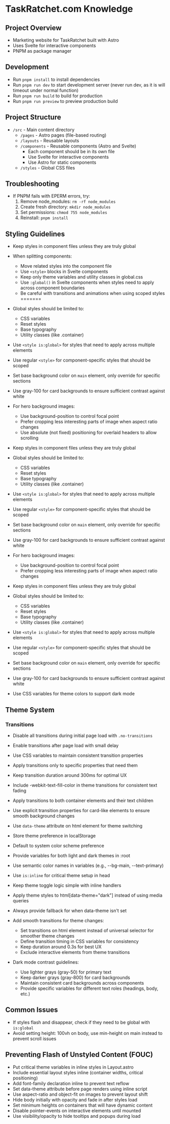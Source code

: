 # TaskRatchet.com Knowledge

## Project Overview

- Marketing website for TaskRatchet built with Astro
- Uses Svelte for interactive components
- PNPM as package manager

## Development

- Run `pnpm install` to install dependencies
- Run `pnpm run dev` to start development server (never run dev, as it is will timeout under normal function)
- Run `pnpm run build` to build for production
- Run `pnpm run preview` to preview production build

## Project Structure

- `/src` - Main content directory
  - `/pages` - Astro pages (file-based routing)
  - `/layouts` - Reusable layouts
  - `/components` - Reusable components (Astro and Svelte)
    - Each component should be in its own file
    - Use Svelte for interactive components
    - Use Astro for static components
  - `/styles` - Global CSS files

## Troubleshooting

- If PNPM fails with EPERM errors, try:
  1. Remove node_modules: `rm -rf node_modules`
  2. Create fresh directory: `mkdir node_modules`
  3. Set permissions: `chmod 755 node_modules`
  4. Reinstall: `pnpm install`

## Styling Guidelines

- Keep styles in component files unless they are truly global
- When splitting components:
  - Move related styles into the component file
  - Use `<style>` blocks in Svelte components
  - Keep only theme variables and utility classes in global.css
  - Use `:global()` in Svelte components when styles need to apply across component boundaries
  - Be careful with transitions and animations when using scoped styles
=======
- Global styles should be limited to:
  - CSS variables
  - Reset styles
  - Base typography
  - Utility classes (like .container)
- Use `<style is:global>` for styles that need to apply across multiple elements
- Use regular `<style>` for component-specific styles that should be scoped
- Set base background color on `main` element, only override for specific sections
- Use gray-100 for card backgrounds to ensure sufficient contrast against white
- For hero background images:
  - Use background-position to control focal point
  - Prefer cropping less interesting parts of image when aspect ratio changes
  - Use absolute (not fixed) positioning for overlaid headers to allow scrolling

- Keep styles in component files unless they are truly global
- Global styles should be limited to:
  - CSS variables
  - Reset styles
  - Base typography
  - Utility classes (like .container)
- Use `<style is:global>` for styles that need to apply across multiple elements
- Use regular `<style>` for component-specific styles that should be scoped
- Set base background color on `main` element, only override for specific sections
- Use gray-100 for card backgrounds to ensure sufficient contrast against white
- For hero background images:
  - Use background-position to control focal point
  - Prefer cropping less interesting parts of image when aspect ratio changes

- Keep styles in component files unless they are truly global
- Global styles should be limited to:
  - CSS variables
  - Reset styles
  - Base typography
  - Utility classes (like .container)
- Use `<style is:global>` for styles that need to apply across multiple elements
- Use regular `<style>` for component-specific styles that should be scoped
- Set base background color on `main` element, only override for specific sections
- Use gray-100 for card backgrounds to ensure sufficient contrast against white
- Use CSS variables for theme colors to support dark mode

## Theme System

### Transitions
- Disable all transitions during initial page load with `.no-transitions`
- Enable transitions after page load with small delay
- Use CSS variables to maintain consistent transition properties
- Apply transitions only to specific properties that need them
- Keep transition duration around 300ms for optimal UX
- Include -webkit-text-fill-color in theme transitions for consistent text fading
- Apply transitions to both container elements and their text children
- Use explicit transition properties for card-like elements to ensure smooth background changes

- Use `data-theme` attribute on html element for theme switching
- Store theme preference in localStorage
- Default to system color scheme preference
- Provide variables for both light and dark themes in :root
- Use semantic color names in variables (e.g., --bg-main, --text-primary)
- Use `is:inline` for critical theme setup in head
- Keep theme toggle logic simple with inline handlers
- Apply theme styles to html[data-theme="dark"] instead of using media queries
- Always provide fallback for when data-theme isn't set
- Add smooth transitions for theme changes:
  - Set transitions on html element instead of universal selector for smoother theme changes
  - Define transition timing in CSS variables for consistency
  - Keep duration around 0.3s for best UX
  - Exclude interactive elements from theme transitions
- Dark mode contrast guidelines:
  - Use lighter grays (gray-50) for primary text
  - Keep darker grays (gray-800) for card backgrounds
  - Maintain consistent card backgrounds across components
  - Provide specific variables for different text roles (headings, body, etc.)

## Common Issues
- If styles flash and disappear, check if they need to be global with `is:global`
- Avoid setting height: 100vh on body, use min-height on main instead to prevent scroll issues

## Preventing Flash of Unstyled Content (FOUC)
- Put critical theme variables in inline styles in Layout.astro
- Include essential layout styles inline (container widths, critical positioning)
- Add font-family declaration inline to prevent text reflow
- Set data-theme attribute before page renders using inline script
- Use aspect-ratio and object-fit on images to prevent layout shift
- Hide body initially with opacity and fade in after styles load
- Set minimum heights on containers that will have dynamic content
- Disable pointer-events on interactive elements until mounted
- Use visibility/opacity to hide tooltips and popups during load
